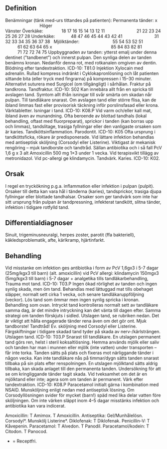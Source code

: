 ## Definition

Benämningar (tänk med-urs tittandes på patienten):
Permanenta tänder:
x                                Höger                                                                                    Vänster
Överkäke:               18 17 16 15 14 13 12 11                          21 22 23 24 25 26 27 28
Underkäke:             48 47 46 45 44 43 42 41                          31 32 33 34 35 36 37 38
 
Mjölktänder:                           55 54 53 52 51                          61 62 63 64 65
x                                                85 84 83 82 81                          71 72 72 74 75
Uppbyggnaden av tanden: ytterst emalj under denna dentinet (”tandbenet”) och innerst pulpan. Den synliga delen av tanden benämns kronan. Nedanför denna rot, med rotkanalen omgiven av dentin.
Blödning efter tandextraktion. ICD-10: T81.0
Injektion Xylocain med adrenalin. Rullad kompress indränkt i Cyklokapronlösning och låt patienten sittande bita (eller tryck med fingrarna) på kompressen i 15–30 minuter. Alternativt suturera med Surgicel (om tillgängligt) i sårhålan.
Fraktur på tandkrona. Tandfraktur. ICD-10: S02
Kan innebära allt från en spricka till avslagen tand. Symtom allt ifrån isningar till svår smärta om skadan når pulpan. Till tandläkare snarast. Om avslagen tand eller större flisa, kan de ibland limmas fast eller provisorisk täckning inför porslinsfasad eller krona. Värktabletter.
Isningar i tand. ICD-10: K08.P
Vid varm och/eller kall mat, ibland även av munandning. Ofta beroende av blottad tandhals (lokal behandling, oftast med fluorpreparat), sprickor i tanden (kan borras upp och limmas), tandslitage, trasiga fyllningar eller den vanligaste orsaken som är karies.
Tandköttsinflammation. Parodontit. ICD-10: K05
Ofta ursprung i tandköttsficka, rökare är predisponerade. Vid lättare infektion behandlas med antiseptisk sköljning (Corsodyl eller Listerine). Viktigast är mekanisk rengöring – mjuk tandborste och tandtråd. Sällan antibiotika och i så fall PcV 1,6 g x 3 alt Amoxicillin 500 mg 1×3 under 1 vecka. Vid terapisvikt tillägg av metronidazol. Vid pc-allergi ge klindamycin.
Tandvärk. Karies. ICD-10: K02.

## Orsak

I regel en tryckökning p.g.a. inflammation eller infektion i pulpan (pulpit). Orsaker till detta kan vara hål i tänderna (karies), tandsprickor, trasiga djupa fyllningar eller blottade tandhalsar. Orsaker som ger tandvärk som inte har sitt ursprung från pulpan är tandpressning, infekterat tandkött, slitna tänder, infektion i tidigare rotfylld tand.

## Differentialdiagnoser

Sinuit, trigeminusneuralgi, herpes zoster, parotit (ffa bakteriell), käkledsproblematik, afte, kärlkramp, hjärtinfarkt.

## Behandling

Vid misstanke om infektion ges antibiotika i form av PcV 1,6gx3 i 5-7 dagar (25mg/kgx3 till barn) (alt. amoxicillin) vid PcV allergi: klindamycin 150mgx3 (5mg/kgx3 till barn) i 5-7 dagar + analgetika tills tandläkarbehandling,
Trauma mot tand. ICD-10: T03.P
Ingen ökad rörlighet av tanden och ingen synlig skada, men öm tand. Behandlas med lättuggad mat tills obehaget släpper, normalt sett cirka 1 vecka, och senare tandläkaruppföljning (veckor).
Lös tand som ömmar men ingen synlig spricka i kronan. Behandling som ovan.
Intryckt tand kontrolleras normalt sett av tandläkare samma dag, är det mindre intryckning kan det vänta till dagen efter. Samma strategi om tanden förskjuts i sidled.
Utslagen tand, se rubriken nedan.
Det är viktigt att hålla engagerade tänder rena även om det gör ont. Mjuk tandborste! Tandtråd! Ev. sköljning med Corsodyl eller Listerine.
Färgskiftningar i tidigare skadad tand tyder på skada av nerv-/kärlsträngen.
Utslagen tand. ICD-10: T03.P
Snarast till tandläkare. En utslagen permanent tand görs ren, helst i steril koksaltlösning. Hemma används mjölk eller saliv och tanden har man i munnen eller mjölk (inte vatten) under transporten – får inte torka. Tanden sätts på plats och fixeras mot närliggande tänder i någon vecka. Kan inte tandläkare nås på timmar/dygn sätts tanden snarast tillbaka på sin plats efter renspolningen.
En utslagen mjölktand sätts aldrig tillbaka, kan skada anlaget till den permanenta tanden. Undersökning för att se om kringliggande tänder tagit skada. Vid tveksamhet om det är en mjölktand eller inte; agera som om tanden är permanent.
Värk efter tandextraktion. ICD-10: K08.P
Paracetamol initialt gärna i kombination med NSAID. Munsköljning enligt nedan med antiseptisk lösning. Om Corsodyllösningen svider för mycket (barn!) späd med lika delar vatten före sköljningen. Om inte värken släppt inom 4–5 dagar misstänks infektion och antibiotika kan vara indicerat.


Amoxicillin: T Amimox. T Amoxicillin.
Antiseptika: Gel/Munhålelösn. Corsodyl*. Munskölj Listerine*.
Diklofenak: T Diklofenak.
Penicillin-V: T Kåvepenin.
Paracetamol: T Alvedon. T Panodil.
Paracetamol/kodein: T Citodon. T Panocod.
* = Receptfri.

